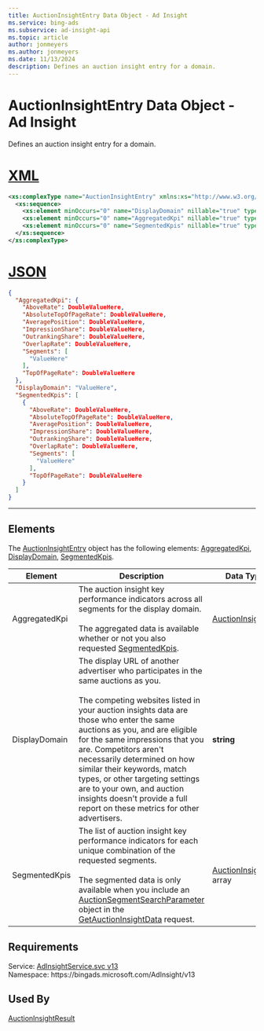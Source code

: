 ```yaml
---
title: AuctionInsightEntry Data Object - Ad Insight
ms.service: bing-ads
ms.subservice: ad-insight-api
ms.topic: article
author: jonmeyers
ms.author: jonmeyers
ms.date: 11/13/2024
description: Defines an auction insight entry for a domain.
---
```

# AuctionInsightEntry Data Object - Ad Insight
Defines an auction insight entry for a domain.

# [XML](#tab/xml)

```xml
<xs:complexType name="AuctionInsightEntry" xmlns:xs="http://www.w3.org/2001/XMLSchema">
  <xs:sequence>
    <xs:element minOccurs="0" name="DisplayDomain" nillable="true" type="xs:string" />
    <xs:element minOccurs="0" name="AggregatedKpi" nillable="true" type="tns:AuctionInsightKpi" />
    <xs:element minOccurs="0" name="SegmentedKpis" nillable="true" type="tns:ArrayOfAuctionInsightKpi" />
  </xs:sequence>
</xs:complexType>
```

# [JSON](#tab/json)

```json
{
  "AggregatedKpi": {
    "AboveRate": DoubleValueHere,
    "AbsoluteTopOfPageRate": DoubleValueHere,
    "AveragePosition": DoubleValueHere,
    "ImpressionShare": DoubleValueHere,
    "OutrankingShare": DoubleValueHere,
    "OverlapRate": DoubleValueHere,
    "Segments": [
      "ValueHere"
    ],
    "TopOfPageRate": DoubleValueHere
  },
  "DisplayDomain": "ValueHere",
  "SegmentedKpis": [
    {
      "AboveRate": DoubleValueHere,
      "AbsoluteTopOfPageRate": DoubleValueHere,
      "AveragePosition": DoubleValueHere,
      "ImpressionShare": DoubleValueHere,
      "OutrankingShare": DoubleValueHere,
      "OverlapRate": DoubleValueHere,
      "Segments": [
        "ValueHere"
      ],
      "TopOfPageRate": DoubleValueHere
    }
  ]
}
```

-----

## <a name="elements"></a>Elements

The [AuctionInsightEntry](auctioninsightentry.md) object has the following elements: [AggregatedKpi](#aggregatedkpi), [DisplayDomain](#displaydomain), [SegmentedKpis](#segmentedkpis).

|Element|Description|Data Type|
|-----------|---------------|-------------|
|<a name="aggregatedkpi"></a>AggregatedKpi|The auction insight key performance indicators across all segments for the display domain.<br/><br/>The aggregated data is available whether or not you also requested [SegmentedKpis](#segmentedkpis).|[AuctionInsightKpi](auctioninsightkpi.md)|
|<a name="displaydomain"></a>DisplayDomain|The display URL of another advertiser who participates in the same auctions as you.<br/><br/>The competing websites listed in your auction insights data are those who enter the same auctions as you, and are eligible for the same impressions that you are. Competitors aren't necessarily determined on how similar their keywords, match types, or other targeting settings are to your own, and auction insights doesn't provide a full report on these metrics for other advertisers.|**string**|
|<a name="segmentedkpis"></a>SegmentedKpis|The list of auction insight key performance indicators for each unique combination of the requested segments.<br/><br/>The segmented data is only available when you include an [AuctionSegmentSearchParameter](auctionsegmentsearchparameter.md) object in the [GetAuctionInsightData](getauctioninsightdata.md) request.|[AuctionInsightKpi](auctioninsightkpi.md) array|

## Requirements
Service: [AdInsightService.svc v13](https://adinsight.api.bingads.microsoft.com/Api/Advertiser/AdInsight/v13/AdInsightService.svc)  
Namespace: https\://bingads.microsoft.com/AdInsight/v13  

## Used By
[AuctionInsightResult](auctioninsightresult.md)  
